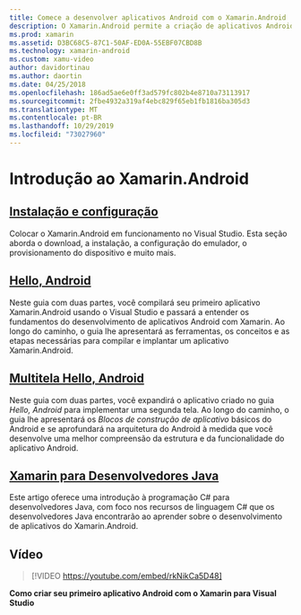 ```yaml
---
title: Comece a desenvolver aplicativos Android com o Xamarin.Android
description: O Xamarin.Android permite a criação de aplicativos Android nativos usando os mesmos controles de interface do usuário disponíveis em Java, mas com a flexibilidade e a elegância de uma linguagem moderna (C#), a potência da BCL (Biblioteca de Classes Base) do .NET e um IDE de primeira classe (Visual Studio) ao seu alcance. Esta série apresenta as noções básicas do desenvolvimento do Xamarin.Android. Ela leva você da instalação e configuração à criação de seu primeiro aplicativo.
ms.prod: xamarin
ms.assetid: D3BC68C5-87C1-50AF-ED0A-55EBF07CBD8B
ms.technology: xamarin-android
ms.custom: xamu-video
author: davidortinau
ms.author: daortin
ms.date: 04/25/2018
ms.openlocfilehash: 186ad5ae6e0ff3ad579fc802b4e8710a73113917
ms.sourcegitcommit: 2fbe4932a319af4ebc829f65eb1fb1816ba305d3
ms.translationtype: MT
ms.contentlocale: pt-BR
ms.lasthandoff: 10/29/2019
ms.locfileid: "73027960"
---
```

# <a name="get-started-with-xamarinandroid"></a>Introdução ao Xamarin.Android

## <a name="setup-and-installationandroidget-startedinstallationindexmd"></a>[Instalação e configuração](~/android/get-started/installation/index.md)

Colocar o Xamarin.Android em funcionamento no Visual Studio. Esta seção aborda o download, a instalação, a configuração do emulador, o provisionamento do dispositivo e muito mais.

## <a name="hello-androidandroidget-startedhello-androidindexmd"></a>[Hello, Android](~/android/get-started/hello-android/index.md)

Neste guia com duas partes, você compilará seu primeiro aplicativo Xamarin.Android usando o Visual Studio e passará a entender os fundamentos do desenvolvimento de aplicativos Android com Xamarin.
Ao longo do caminho, o guia lhe apresentará as ferramentas, os conceitos e as etapas necessárias para compilar e implantar um aplicativo Xamarin.Android.

## <a name="hello-android-multiscreenandroidget-startedhello-android-multiscreenindexmd"></a>[Multitela Hello, Android](~/android/get-started/hello-android-multiscreen/index.md)

Neste guia com duas partes, você expandirá o aplicativo criado no guia _Hello, Android_ para implementar uma segunda tela. Ao longo do caminho, o guia lhe apresentará os *Blocos de construção de aplicativo* básicos do Android e se aprofundará na arquitetura do Android à medida que você desenvolve uma melhor compreensão da estrutura e da funcionalidade do aplicativo Android.

## <a name="xamarin-for-java-developersandroidget-startedjava-developersmd"></a>[Xamarin para Desenvolvedores Java](~/android/get-started/java-developers.md)

Este artigo oferece uma introdução à programação C# para desenvolvedores Java, com foco nos recursos de linguagem C# que os desenvolvedores Java encontrarão ao aprender sobre o desenvolvimento de aplicativos do Xamarin.Android.

## <a name="video"></a>Vídeo

> [!VIDEO https://youtube.com/embed/rkNikCa5D48]

**Como criar seu primeiro aplicativo Android com o Xamarin para Visual Studio**
